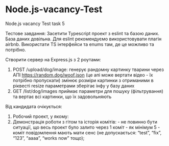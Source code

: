 # Node.js-vacancy-Test

Node.js vacancy Test task 5

Тестове завдання:
Засетити Typescript проект з eslint та базою даних. База даних довільна. Для eslint рекомендуємо використовувати плагін airbnb.
Використати TS інтерфейси та enums там, де це можливо та потрібно.

Створити сервер на Express.js з 2 роутами:

1. POST /upload/dog/image:
   генерує рандомну картинку тварини через АПІ https://random.dog/woof.json
   (це апі може вертати відео - їх потрібно пропускати)
   змінює розміри картинки з отриманими в ріквесті resize параметрами
   зберігає інфу у базу даних
2. GET /list/dog/images
   приймає параметри для пошуку (фільтрування) та вертає всі картинки, що їх задовольняють

Від кандидата очікується:

1. Робочий проект, у якому:
2. Демонстрація роботи з гітом та історія комітів: - не повинно бути ситуації, що весь проект було залито через 1 коміт - як мінімум 5 - коміт повідомлення мають мати сенс (не допускається: “test”, “fix”, “123”, “aaaa”,
   “works now” тощо);
